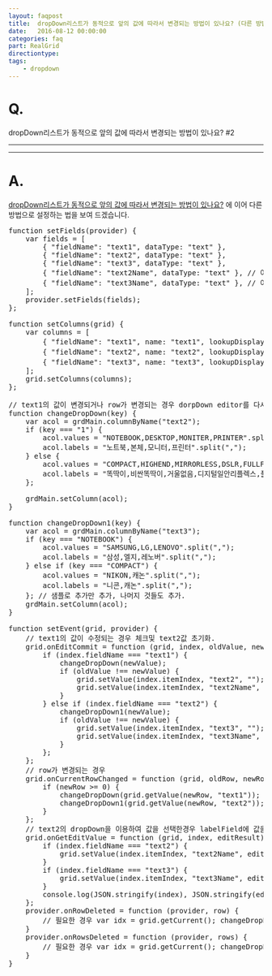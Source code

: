```yaml
---
layout: faqpost
title:  dropDown리스트가 동적으로 앞의 값에 따라서 변경되는 방법이 있나요? (다른 방법)
date:   2016-08-12 00:00:00
categories: faq
part: RealGrid
directiontype: 
tags:
    - dropdown
---
```


# Q.

dropDown리스트가 동적으로 앞의 값에 따라서 변경되는 방법이 있나요? #2

---
***

# A.

[dropDown리스트가 동적으로 앞의 값에 따라서 변경되는 방법이 있나요?](http://help.realgrid.com/faq/2015/05/13/FaqRealGrid-1.html) 에 이어 다른 방법으로 
설정하는 법을 보여 드겠습니다.  

<pre class="prettyprint">
function setFields(provider) {
    var fields = [
        { "fieldName": "text1", dataType: "text" },
        { "fieldName": "text2", dataType: "text" },
        { "fieldName": "text3", dataType: "text" },
        { "fieldName": "text2Name", dataType: "text" }, // 이름을 가지고 있을 field를 추가로 지정합니다.  
        { "fieldName": "text3Name", dataType: "text" }, // 이름을 가지고 있을 field를 추가로 지정합니다.  
    ];
    provider.setFields(fields);
};

function setColumns(grid) {
    var columns = [
        { "fieldName": "text1", name: "text1", lookupDisplay: true, labels: ["PC", "카메라"], values: ["1", "2"], editor: { type: "dropDown", lookupDisplay: true } },
        { "fieldName": "text2", name: "text2", lookupDisplay: true, editor: { type: "dropDown" }, labelField: "text2Name" }, // labelField지정합니다.
        { "fieldName": "text3", name: "text3", lookupDisplay: true, editor: { type: "dropDown" }, labelField: "text3Name" }, // labelField지정합니다.
    ];
    grid.setColumns(columns);
};

// text1의 값이 변경되거나 row가 변경되는 경우 dorpDown editor를 다시 설정합니다.
function changeDropDown(key) {
    var acol = grdMain.columnByName("text2");
    if (key === "1") {
        acol.values = "NOTEBOOK,DESKTOP,MONITER,PRINTER".split(",");
        acol.labels = "노트북,본체,모니터,프린터".split(",");
    } else {
        acol.values = "COMPACT,HIGHEND,MIRRORLESS,DSLR,FULLFRAME".split(",");
        acol.labels = "똑딱이,비싼똑딱이,거울없음,디지털일안리플렉스,풀프레임".split(",");
    };

    grdMain.setColumn(acol);
}

function changeDropDown1(key) {
    var acol = grdMain.columnByName("text3");
    if (key === "NOTEBOOK") {
        acol.values = "SAMSUNG,LG,LENOVO".split(",");
        acol.labels = "삼성,엘지,레노버".split(",");
    } else if (key === "COMPACT") {
        acol.values = "NIKON,캐논".split(",");
        acol.labels = "니콘,캐논".split(",");
    }; // 샘플로 추가만 추가, 나머지 것들도 추가.
    grdMain.setColumn(acol);
}

function setEvent(grid, provider) {
    // text1의 값이 수정되는 경우 체크및 text2값 초기화.
    grid.onEditCommit = function (grid, index, oldValue, newValue) {
        if (index.fieldName === "text1") {
            changeDropDown(newValue);
            if (oldValue !== newValue) {
                grid.setValue(index.itemIndex, "text2", "");
                grid.setValue(index.itemIndex, "text2Name", "");
            }
        } else if (index.fieldName === "text2") {
            changeDropDown1(newValue);
            if (oldValue !== newValue) {
                grid.setValue(index.itemIndex, "text3", "");
                grid.setValue(index.itemIndex, "text3Name", "");
            }
        };
    };
    // row가 변경되는 경우 
    grid.onCurrentRowChanged = function (grid, oldRow, newRow) {
        if (newRow >= 0) {
            changeDropDown(grid.getValue(newRow, "text1"));
            changeDropDown1(grid.getValue(newRow, "text2"));
        }
    };
    // text2의 dropDown을 이용하여 값을 선택한경우 labelField에 값을 넣어줌.
    grid.onGetEditValue = function (grid, index, editResult) {
        if (index.fieldName === "text2") {
            grid.setValue(index.itemIndex, "text2Name", editResult.text);
        }
        if (index.fieldName === "text3") {
            grid.setValue(index.itemIndex, "text3Name", editResult.text);
        }
        console.log(JSON.stringify(index), JSON.stringify(editResult));
    };
    provider.onRowDeleted = function (provider, row) {
        // 필요한 경우 var idx = grid.getCurrent(); changeDropDown(grid.getValue(idx.itemIndex, "text1")); 추가
    }
    provider.onRowsDeleted = function (provider, rows) {
        // 필요한 경우 var idx = grid.getCurrent(); changeDropDown(grid.getValue(idx.itemIndex, "text1")); 추가
    }
}
</pre>
